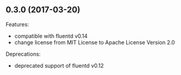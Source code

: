## 0.3.0 (2017-03-20)

Features:
  - compatible with fluentd v0.14
  - change license from MIT License to Apache License Version 2.0

Deprecations:

  - deprecated support of fluentd v0.12
